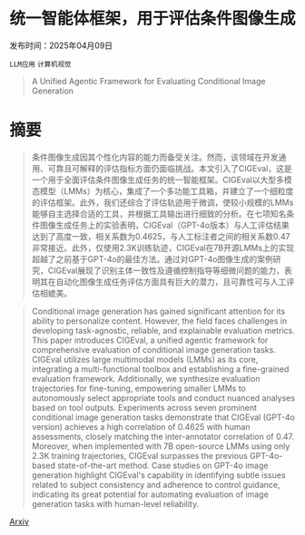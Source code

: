 # 统一智能体框架，用于评估条件图像生成

发布时间：2025年04月09日

`LLM应用` `计算机视觉`

> A Unified Agentic Framework for Evaluating Conditional Image Generation

# 摘要

> 条件图像生成因其个性化内容的能力而备受关注。然而，该领域在开发通用、可靠且可解释的评估指标方面仍面临挑战。本文引入了CIGEval，这是一个用于全面评估条件图像生成任务的统一智能框架。CIGEval以大型多模态模型（LMMs）为核心，集成了一个多功能工具箱，并建立了一个细粒度的评估框架。此外，我们还综合了评估轨迹用于微调，使较小规模的LMMs能够自主选择合适的工具，并根据工具输出进行细致的分析。在七项知名条件图像生成任务上的实验表明，CIGEval（GPT-4o版本）与人工评估结果达到了高度一致，相关系数为0.4625，与人工标注者之间的相关系数0.47非常接近。此外，仅使用2.3K训练轨迹，CIGEval在7B开源LMMs上的实现超越了之前基于GPT-4o的最佳方法。通过对GPT-4o图像生成的案例研究，CIGEval展现了识别主体一致性及遵循控制指导等细微问题的能力，表明其在自动化图像生成任务评估方面具有巨大的潜力，且可靠性可与人工评估相媲美。

> Conditional image generation has gained significant attention for its ability to personalize content. However, the field faces challenges in developing task-agnostic, reliable, and explainable evaluation metrics. This paper introduces CIGEval, a unified agentic framework for comprehensive evaluation of conditional image generation tasks. CIGEval utilizes large multimodal models (LMMs) as its core, integrating a multi-functional toolbox and establishing a fine-grained evaluation framework. Additionally, we synthesize evaluation trajectories for fine-tuning, empowering smaller LMMs to autonomously select appropriate tools and conduct nuanced analyses based on tool outputs. Experiments across seven prominent conditional image generation tasks demonstrate that CIGEval (GPT-4o version) achieves a high correlation of 0.4625 with human assessments, closely matching the inter-annotator correlation of 0.47. Moreover, when implemented with 7B open-source LMMs using only 2.3K training trajectories, CIGEval surpasses the previous GPT-4o-based state-of-the-art method. Case studies on GPT-4o image generation highlight CIGEval's capability in identifying subtle issues related to subject consistency and adherence to control guidance, indicating its great potential for automating evaluation of image generation tasks with human-level reliability.

[Arxiv](https://arxiv.org/abs/2504.07046)